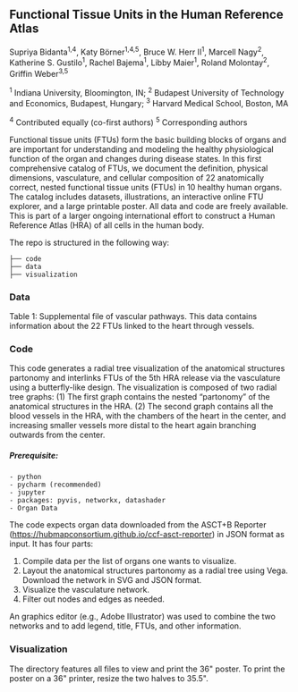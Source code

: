 ## Functional Tissue Units in the Human Reference Atlas

Supriya Bidanta<sup>1,4</sup>, Katy Börner<sup>1,4,5</sup>, Bruce W. Herr II<sup>1</sup>, Marcell Nagy<sup>2</sup>, Katherine S. Gustilo<sup>1</sup>, Rachel Bajema<sup>1</sup>, Libby Maier<sup>1</sup>, Roland Molontay<sup>2</sup>, Griffin Weber<sup>3,5</sup>

<sup>1</sup> Indiana University, Bloomington, IN; 
<sup>2</sup> Budapest University of Technology and Economics, Budapest, Hungary;
<sup>3</sup> Harvard Medical School, Boston, MA

<sup>4</sup> Contributed equally (co-first authors)
<sup>5</sup> Corresponding authors 

Functional tissue units (FTUs) form the basic building blocks of organs and are important for understanding and modeling the healthy physiological function of the organ and changes during disease states. In this first comprehensive catalog of FTUs, we document the definition, physical dimensions, vasculature, and cellular composition of 22 anatomically correct, nested functional tissue units (FTUs) in 10 healthy human organs. The catalog includes datasets, illustrations, an interactive online FTU explorer, and a large printable poster. All data and code are freely available. This is part of a larger ongoing international effort to construct a Human Reference Atlas (HRA) of all cells in the human body.

The repo is structured in the following way:

```
├── code
├── data
├── visualization
```

### Data

Table 1: Supplemental file of vascular pathways. This data contains information about the 22 FTUs linked to the heart through vessels. 
  
### Code

This code generates a radial tree visualization of the anatomical structures partonomy and interlinks FTUs of the 5th HRA release via the vasculature using a butterfly-like design. The visualization is composed of two radial tree graphs: (1) The first graph contains the nested “partonomy” of the anatomical structures in the HRA. (2) The second graph contains all the blood vessels in the HRA, with the chambers of the heart in the center, and increasing smaller vessels more distal to the heart again branching outwards from the center.

##### Prerequisite:
    - python
    - pycharm (recommended)
    - jupyter
    - packages: pyvis, networkx, datashader
    - Organ Data

The code expects organ data downloaded from the ASCT+B Reporter (https://hubmapconsortium.github.io/ccf-asct-reporter) in JSON format as input. It has four parts:
1. Compile data per the list of organs one wants to visualize.
1. Layout the anatomical structures partonomy as a radial tree using Vega. Download the network in SVG and JSON format.
1. Visualize the vasculature network.
1. Filter out nodes and edges as needed.

An graphics editor (e.g., Adobe Illustrator) was used to combine the two networks and to add legend, title, FTUs, and other information.

### Visualization
The directory features all files to view and print the 36" poster. To print the poster on a 36" printer, resize the two halves to 35.5".



  
    
